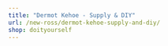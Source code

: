 ```yaml
---
title: "Dermot Kehoe - Supply & DIY"
url: /new-ross/dermot-kehoe-supply-and-diy/
shop: doityourself
---
```

